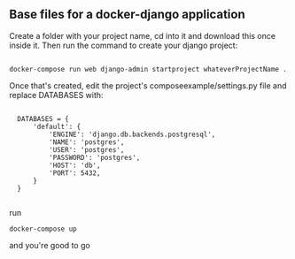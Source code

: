 ## Base files for a docker-django application

Create a folder with your project name, cd into it and download this once inside it.
Then run the command to create your django project:

<pre><code>
docker-compose run web django-admin startproject whateverProjectName .
</code></pre>

Once that's created, edit the project's composeexample/settings.py file and replace DATABASES with:

<pre><code>
  DATABASES = {
      'default': {
          'ENGINE': 'django.db.backends.postgresql',
          'NAME': 'postgres',
          'USER': 'postgres',
          'PASSWORD': 'postgres',
          'HOST': 'db',
          'PORT': 5432,
      }
  }
  </code></pre>

run <pre><code>docker-compose up</code></pre> and you're good to go